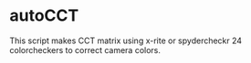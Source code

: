 # autoCCT
This script makes CCT matrix using x-rite or spydercheckr 24 colorcheckers to correct camera colors.
